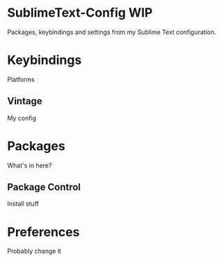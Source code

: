 SublimeText-Config **WIP**
==================

Packages, keybindings and settings from my Sublime Text configuration.


# Keybindings

Platforms

## Vintage

My config

# Packages

What's in here?

## Package Control

Install stuff

# Preferences

Probably change it